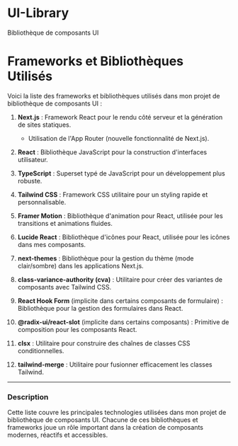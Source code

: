 # UI-Library

Bibliothèque de composants UI

# Frameworks et Bibliothèques Utilisés

Voici la liste des frameworks et bibliothèques utilisés dans mon projet de bibliothèque de composants UI :

1. **Next.js** : Framework React pour le rendu côté serveur et la génération de sites statiques.

   - Utilisation de l'App Router (nouvelle fonctionnalité de Next.js).

2. **React** : Bibliothèque JavaScript pour la construction d'interfaces utilisateur.

3. **TypeScript** : Superset typé de JavaScript pour un développement plus robuste.

4. **Tailwind CSS** : Framework CSS utilitaire pour un styling rapide et personnalisable.

5. **Framer Motion** : Bibliothèque d'animation pour React, utilisée pour les transitions et animations fluides.

6. **Lucide React** : Bibliothèque d'icônes pour React, utilisée pour les icônes dans mes composants.

7. **next-themes** : Bibliothèque pour la gestion du thème (mode clair/sombre) dans les applications Next.js.

8. **class-variance-authority (cva)** : Utilitaire pour créer des variantes de composants avec Tailwind CSS.

9. **React Hook Form** (implicite dans certains composants de formulaire) : Bibliothèque pour la gestion des formulaires dans React.

10. **@radix-ui/react-slot** (implicite dans certains composants) : Primitive de composition pour les composants React.

11. **clsx** : Utilitaire pour construire des chaînes de classes CSS conditionnelles.

12. **tailwind-merge** : Utilitaire pour fusionner efficacement les classes Tailwind.

---

### Description

Cette liste couvre les principales technologies utilisées dans mon projet de bibliothèque de composants UI. Chacune de ces bibliothèques et frameworks joue un rôle important dans la création de composants modernes, réactifs et accessibles.
